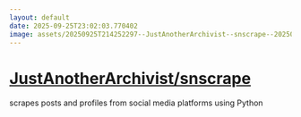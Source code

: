 ```yaml
---
layout: default
date: 2025-09-25T23:02:03.770402
image: assets/20250925T214252297--JustAnotherArchivist--snscrape--20250925T214353314--cropped.png
---
```


# [JustAnotherArchivist/snscrape](https://github.com/JustAnotherArchivist/snscrape)

scrapes posts and profiles from social media platforms using Python
